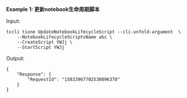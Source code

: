 **Example 1: 更新notebook生命周期脚本**



Input: 

```
tccli tione UpdateNotebookLifecycleScript --cli-unfold-argument  \
    --NotebookLifecycleScriptsName abc \
    --CreateScript YWJj \
    --StartScript YWJj
```

Output: 
```
{
    "Response": {
        "RequestId": "15833967702530096378"
    }
}
```

